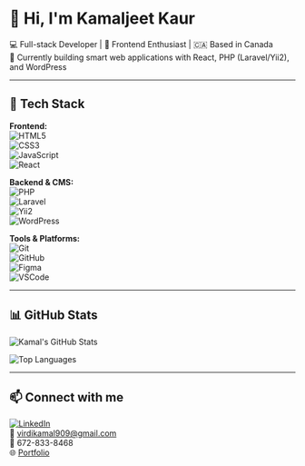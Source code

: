 # 👋 Hi, I'm Kamaljeet Kaur

💻 Full-stack Developer | 🎨 Frontend Enthusiast | 🇨🇦 Based in Canada  
🔭 Currently building smart web applications with React, PHP (Laravel/Yii2), and WordPress

---

## 🚀 Tech Stack

**Frontend:**  
![HTML5](https://img.shields.io/badge/-HTML5-E34F26?style=flat&logo=html5&logoColor=white)  
![CSS3](https://img.shields.io/badge/-CSS3-1572B6?style=flat&logo=css3&logoColor=white)  
![JavaScript](https://img.shields.io/badge/-JavaScript-F7DF1E?style=flat&logo=javascript&logoColor=black)  
![React](https://img.shields.io/badge/-React-61DAFB?style=flat&logo=react&logoColor=black)

**Backend & CMS:**  
![PHP](https://img.shields.io/badge/-PHP-777BB4?style=flat&logo=php&logoColor=white)  
![Laravel](https://img.shields.io/badge/-Laravel-F55247?style=flat&logo=laravel&logoColor=white)  
![Yii2](https://img.shields.io/badge/-Yii2-4E9CB5?style=flat)  
![WordPress](https://img.shields.io/badge/-WordPress-21759B?style=flat&logo=wordpress&logoColor=white)

**Tools & Platforms:**  
![Git](https://img.shields.io/badge/-Git-F05032?style=flat&logo=git&logoColor=white)  
![GitHub](https://img.shields.io/badge/-GitHub-181717?style=flat&logo=github&logoColor=white)  
![Figma](https://img.shields.io/badge/-Figma-F24E1E?style=flat&logo=figma&logoColor=white)  
![VSCode](https://img.shields.io/badge/-VS%20Code-007ACC?style=flat&logo=visual-studio-code&logoColor=white)

---

## 📊 GitHub Stats

![Kamal's GitHub Stats](https://github-readme-stats.vercel.app/api?username=kamal909&show_icons=true&theme=tokyonight)

![Top Languages](https://github-readme-stats.vercel.app/api/top-langs/?username=kamal909&layout=compact&theme=tokyonight)

---

## 📫 Connect with me

[![LinkedIn](https://img.shields.io/badge/-LinkedIn-blue?style=flat&logo=linkedin&logoColor=white)](https://www.linkedin.com/in/YOUR-LINK/)  
📧 virdikamal909@gmail.com  
📱 672-833-8468  
🌐 [Portfolio](https://kamal909.github.io/portfolio/)

